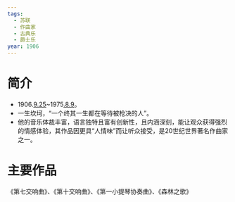```yaml
---
tags:
  - 苏联
  - 作曲家
  - 古典乐
  - 爵士乐
year: 1906
---
```

# 简介

- 1906.[9.25](2024-09-25.md)~1975[.8.9](2024-08-09.md)。
- 一生坎坷，“一个终其一生都在等待被枪决的人”。
- 他的音乐体裁丰富，语言独特且富有创新性，且内涵深刻，能让观众获得强烈的情感体验，其作品因更具“人情味”而让听众接受，是20世纪世界著名作曲家之一。
# 主要作品

《第七交响曲》、《第十交响曲》、《第一小提琴协奏曲》、《森林之歌》